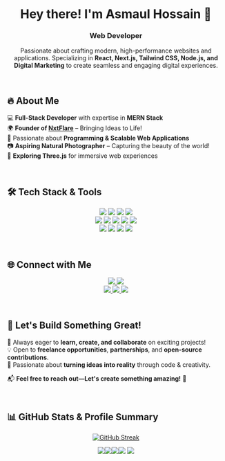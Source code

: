 <h1 align="center">Hey there! I'm Asmaul Hossain 🚀</h1>
<h3 align="center">Web Developer</h3>

<p align="center">
  Passionate about crafting modern, high-performance websites and applications. 
  Specializing in <strong>React, Next.js, Tailwind CSS, Node.js, and Digital Marketing</strong> 
  to create seamless and engaging digital experiences.
</p>

<br/>

## 🔥 About Me  

💻 **Full-Stack Developer** with expertise in **MERN Stack** <br/>
🌍 **Founder of [NxtFlare](https://nxtflare.com/)** – Bringing Ideas to Life!  <br/>
🚀 Passionate about **Programming & Scalable Web Applications**  <br/>
📷 **Aspiring Natural Photographer** – Capturing the beauty of the world!  <br/>
🎨 **Exploring Three.js** for immersive web experiences  

<br/>

## 🛠️ Tech Stack & Tools  

<p align="center">
  <img src="https://img.shields.io/badge/React-%2361DAFB.svg?style=for-the-badge&logo=react&logoColor=black" />
  <img src="https://img.shields.io/badge/Next.js-%23000000.svg?style=for-the-badge&logo=nextdotjs&logoColor=white" />
  <img src="https://img.shields.io/badge/TailwindCSS-%2306B6D4.svg?style=for-the-badge&logo=tailwindcss&logoColor=white" />
  <img src="https://img.shields.io/badge/Framer%20Motion-%23000000.svg?style=for-the-badge&logo=framer&logoColor=white" />
  <br/>
  <img src="https://img.shields.io/badge/Node.js-%23339933.svg?style=for-the-badge&logo=nodedotjs&logoColor=white" />
  <img src="https://img.shields.io/badge/Express.js-%23000000.svg?style=for-the-badge&logo=express&logoColor=white" />
  <img src="https://img.shields.io/badge/MongoDB-%2347A248.svg?style=for-the-badge&logo=mongodb&logoColor=white" />
  <img src="https://img.shields.io/badge/PostgreSQL-%23336791.svg?style=for-the-badge&logo=postgresql&logoColor=white" />
  <img src="https://img.shields.io/badge/Prisma-%23000000.svg?style=for-the-badge&logo=prisma&logoColor=white" />
  <br/>
  <img src="https://img.shields.io/badge/Redux%20Toolkit-%23764ABC.svg?style=for-the-badge&logo=redux&logoColor=white" />
  <img src="https://img.shields.io/badge/Firebase-%23FFCA28.svg?style=for-the-badge&logo=firebase&logoColor=black" />
  <img src="https://img.shields.io/badge/SEO-%2300C853.svg?style=for-the-badge&logo=google&logoColor=white" />
  <img src="https://img.shields.io/badge/Digital%20Marketing-%23E4405F.svg?style=for-the-badge&logo=googleads&logoColor=white" />
</p>

<br/>

## 🌐 Connect with Me  

<p align="center">
  <a href="mailto:asmaul.hossain1128@gmail.com">
    <img src="https://img.shields.io/badge/Email-D14836?style=for-the-badge&logo=gmail&logoColor=white" />
  </a>
  <a href="https://facebook.com/asmaulhossain1128" target="_blank">
    <img src="https://img.shields.io/badge/Facebook-1877F2?style=for-the-badge&logo=facebook&logoColor=white" />
  </a>
  <br/>
  <a href="https://linkedin.com/in/asmaulhossain1128">
    <img src="https://img.shields.io/badge/LinkedIn-%230077B5.svg?style=for-the-badge&logo=linkedin&logoColor=white" />
  </a>
  <a href="https://twitter.com/asmaulhossain1128">
    <img src="https://img.shields.io/badge/Twitter-%231DA1F2.svg?style=for-the-badge&logo=twitter&logoColor=white" />
  </a>
  <a href="https://instagram.com/asmaulhossain1128">
    <img src="https://img.shields.io/badge/Instagram-%23E4405F.svg?style=for-the-badge&logo=instagram&logoColor=white" />
  </a>
</p>

<br/>

## 🚀 Let's Build Something Great!  

🔹 Always eager to **learn, create, and collaborate** on exciting projects!  
💡 Open to **freelance opportunities**, **partnerships**, and **open-source contributions**.  
🎯 Passionate about **turning ideas into reality** through code & creativity.  

📬 **Feel free to reach out—Let's create something amazing!** 🚀  

<br/>

## 📊 GitHub Stats & Profile Summary  

<div align="center">
  
[![GitHub Streak](https://github-readme-streak-stats.herokuapp.com?user=asmaulhossain1128&theme=blueberry&hide_border=true)](https://git.io/streak-stats)

</div>
<div align="center">
  
![](http://github-profile-summary-cards.vercel.app/api/cards/repos-per-language?username=asmaulhossain1128&theme=blueberry)![](http://github-profile-summary-cards.vercel.app/api/cards/most-commit-language?username=asmaulhossain1128&theme=blueberry)![](http://github-profile-summary-cards.vercel.app/api/cards/stats?username=asmaulhossain1128&theme=blueberry)![](http://github-profile-summary-cards.vercel.app/api/cards/productive-time?username=asmaulhossain1128&theme=blueberry&utcOffset=8)
![](http://github-profile-summary-cards.vercel.app/api/cards/profile-details?username=asmaulhossain1128&theme=blueberry)

</div>
